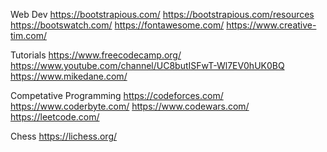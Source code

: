 Web Dev
https://bootstrapious.com/
https://bootstrapious.com/resources
https://bootswatch.com/
https://fontawesome.com/
https://www.creative-tim.com/

Tutorials 
https://www.freecodecamp.org/
https://www.youtube.com/channel/UC8butISFwT-Wl7EV0hUK0BQ
https://www.mikedane.com/

Competative Programming 
https://codeforces.com/
https://www.coderbyte.com/
https://www.codewars.com/
https://leetcode.com/

Chess
https://lichess.org/
